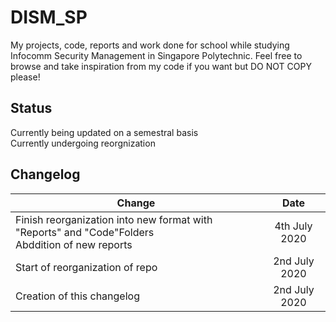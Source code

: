 # DISM_SP
My projects, code, reports and work done for school while studying Infocomm Security Management in Singapore Polytechnic.
Feel free to browse and take inspiration from my code if you want but DO NOT COPY please!

## Status
Currently being updated on a semestral basis<br>Currently undergoing reorgnization

## Changelog
| Change| Date|
| ------------- |:-------------:| 
|Finish reorganization into new format with "Reports" and "Code"Folders  <br>Abddition of new reports|4th July 2020|
| Start of reorganization of repo| 2nd July 2020|
| Creation of this changelog| 2nd July 2020|